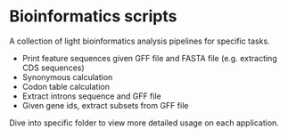 # Bioinformatics scripts

A collection of light bioinformatics analysis pipelines for specific tasks.
- Print feature sequences given GFF file and FASTA file (e.g. extracting CDS sequences)
- Synonymous calculation
- Codon table calculation
- Extract introns sequence and GFF file
- Given gene ids, extract subsets from GFF file

Dive into specific folder to view more detailed usage on each application.
